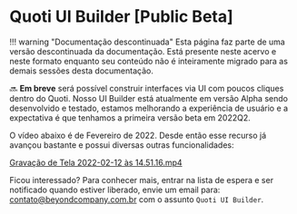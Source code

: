 # Quoti UI Builder [Public Beta]

!!! warning "Documentação descontinuada"
    Esta página faz parte de uma versão descontinuada da documentação. Está presente neste acervo e neste formato enquanto seu conteúdo não é inteiramente migrado para as demais sessões desta documentação.




🔜 **Em breve** será possível construir interfaces via UI com poucos cliques dentro do Quoti. Nosso UI Builder está atualmente em versão Alpha sendo desenvolvido e testado, estamos melhorando a experiência de usuário e a expectativa é que tenhamos a primeira versão beta em 2022Q2.

O vídeo abaixo é de Fevereiro de 2022. Desde então esse recurso já avançou bastante e possui diversas outras funcionalidades:

[Gravação de Tela 2022-02-12 às 14.51.16.mp4](Quoti%20UI%20Builder%20%5BPublic%20Beta%5D%20550030a7b3104892aeb6747b438d7111/Gravacao_de_Tela_2022-02-12_as_14.51.16.mp4)

Ficou interessado? Para conhecer mais, entrar na lista de espera e ser notificado quando estiver liberado, envie um email para: [contato@beyondcompany.com.br](mailto:contato@beyondcompany.com.br) com o assunto `Quoti UI Builder`.
